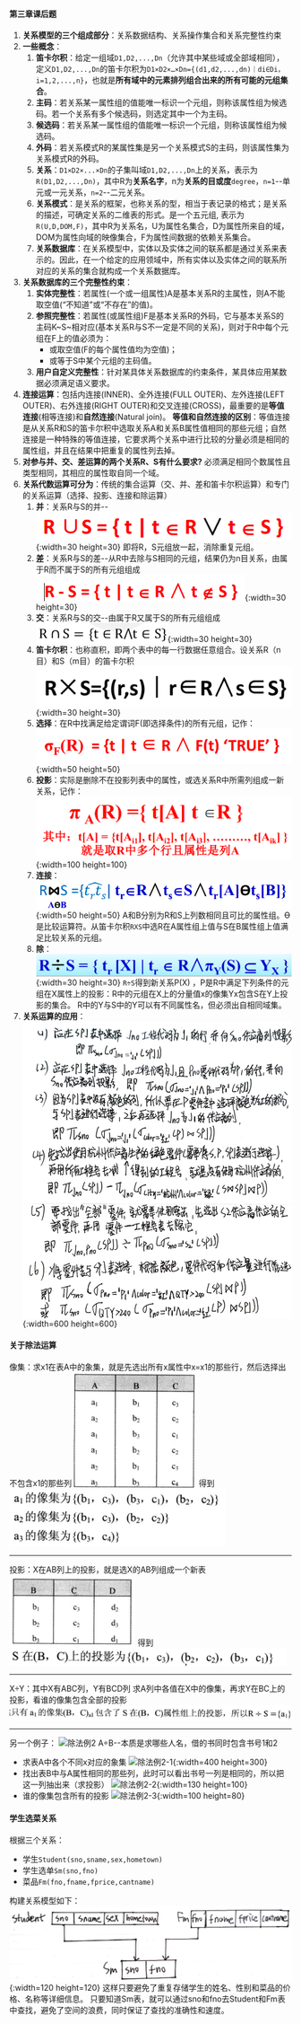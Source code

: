 <style>
    img{vertical-align:bottom;}
</style>
#### 第三章课后题
1. **关系模型的三个组成部分**：关系数据结构、关系操作集合和关系完整性约束
2. **一些概念**：
   1. **笛卡尔积**：给定一组域`D1,D2,...,Dn`（允许其中某些域或全部域相同），定义`D1,D2,...,Dn`的笛卡尔积为`D1×D2×…×Dn={(d1,d2,...,dn)｜di∈Di，i=1,2,...,n}`，也就是**所有域中的元素排列组合出来的所有可能的元组集合**。
   2. **主码**：若关系某一属性组的值能唯一标识一个元组，则称该属性组为候选码。若一个关系有多个候选码，则选定其中一个为主码。
   3. **候选码**：若关系某一属性组的值能唯一标识一个元组，则称该属性组为候选码。
   4. **外码**：若关系模式R的某属性集是另一个关系模式S的主码，则该属性集为关系模式R的外码。
   5. **关系**：`D1×D2×...×Dn`的子集叫域`D1,D2,...,Dn`上的关系，表示为`R(D1,D2,...,Dn)`，其中R为**关系名字**，n为**关系的目或度**`degree`，`n=1`--单元或一元关系，`n=2`--二元关系。
   6. **关系模式**：是关系的框架，也称关系的型，相当于表记录的格式；是关系的描述，可确定关系的二维表的形式。是一个五元组, 表示为`R(U,D,DOM,F)`，其中R为关系名，U为属性名集合，D为属性所来自的域，DOM为属性向域的映像集合，F为属性间数据的依赖关系集合。
   7. **关系数据库**：在关系模型中，实体以及实体之间的联系都是通过关系来表示的。因此，在一个给定的应用领域中，所有实体以及实体之间的联系所对应的关系的集合就构成一个关系数据库。
3. **关系数据库的三个完整性约束**：
   1. **实体完整性**：若属性(一个或一组属性)A是基本关系R的主属性，则A不能取空值(“不知道”或“不存在”的值)。
   2. **参照完整性**：若属性(或属性组)F是基本关系R的外码，它与基本关系S的主码K~S~相对应(基本关系R与S不一定是不同的关系)，则对于R中每个元组在F上的值必须为：
      - 或取空值(F的每个属性值均为空值)；
      - 或等于S中某个元组的主码值。
   3. **用户自定义完整性**：针对某具体关系数据库的约束条件，某具体应用某数据必须满足语义要求。
4. **连接运算**：包括内连接(INNER)、全外连接(FULL OUTER)、左外连接(LEFT OUTER)、右外连接(RIGHT OUTER)和交叉连接(CROSS)，最重要的是**等值连接**(相等连接)和**自然连接**(Natural join)。
   **等值和自然连接的区别**：等值连接是从关系R和S的笛卡尔积中选取关系A和关系B属性值相同的那些元组；自然连接是一种特殊的等值连接，它要求两个关系中进行比较的分量必须是相同的属性组，并且在结果中把重复的属性列去掉。
5. **对参与并、交、差运算的两个关系R、S有什么要求?**
   必须满足相同个数属性且类型相同，其相应的属性取自同一个域。
6. **关系代数运算可分为**：传统的集合运算（交、并、差和笛卡尔积运算）和专门的关系运算（选择、投影、连接和除运算）
   1. **并**：关系R与S的并--![关系代数并](关系代数并.png "关系代数并"){:width=30 height=30}
   即将R，S元组放一起，消除重复元组。
   2. **差**：关系R与S的差--从R中去除与S相同的元组，结果仍为n目关系，由属于R而不属于S的所有元组组成![关系代数差](关系代数差.png "关系代数差"){:width=30 height=30}
   3. **交**：关系R与S的交--由属于R又属于S的所有元组组成![关系代数交](关系代数交.png "关系代数交"){:width=30 height=30}
   4. **笛卡尔积**：也称直积，即两个表中的每一行数据任意组合。设关系R（n目）和S（m目）的笛卡尔积![关系代数笛卡尔积](关系代数笛卡尔积.png "关系代数笛卡尔积"){:width=30 height=30}
   5. **选择**：在R中找满足给定谓词F(即选择条件)的所有元组，记作：![关系代数选择](关系代数选择.png "关系代数选择"){:width=50 height=50}
   6. **投影**：实际是删除不在投影列表中的属性，或选关系R中所需列组成一新关系，记作：![关系代数投影](关系代数投影.png "关系代数投影"){:width=100 height=100}
   7. **连接**：
   ![关系代数连接](关系代数连接.png "关系代数连接"){:width=50 height=50}
   A和B分别为R和S上列数相同且可比的属性组。ϴ是比较运算符。从笛卡尔积`RXS`中选R在A属性组上值与S在B属性组上值满足比较关系的元组。
   8. **除**：
   ![关系代数除](关系代数除.png "关系代数除"){:width=30 height=30}
    `R÷S`得到新关系P(X) ，P是R中满足下列条件的元组在X属性上的投影：R中的元组在X上的分量值x的像集Yx包含S在Y上投影的集合。
    R中的Y与S中的Y可以有不同属性名，但必须出自相同域集。
7. **关系运算的应用**：
![课后习题7](课后习题7.jpg "课后习题7"){:width=600 height=600}
#### 关于除法运算
像集：求x1在表A中的象集，就是先选出所有x属性中x=x1的那些行，然后选择出不包含x1的那些列
![像集](./像集.png "像集")
得到
![像集结果](./像集结果.png "像集结果")
***
投影：X在AB列上的投影，就是选X的AB列组成一个新表
![投影](./投影.png "投影")
得到
![投影结果](./投影结果.png "投影结果")
***
X÷Y：其中X有ABC列，Y有BCD列
求A列中各值在X中的像集，再求Y在BC上的投影，看谁的像集包含全部的投影
![除法结果](./除法结果.png "除法结果")
***
另一个例子：
![除法例2](https://img-blog.csdn.net/20160721193935144 "除法例2")
A÷B--本质是求哪些人名，借的书同时包含书号1和2
- 求表A中各个不同x对应的象集
  ![除法例2-1](https://img-blog.csdn.net/20160721193953080 "除法例2-1"){:width=400 height=300}
- 找出表B中与A属性相同的那些列，此时可以看出书号一列是相同的，所以把这一列抽出来（求投影）
  ![除法例2-2](https://img-blog.csdn.net/20160721193944205 "除法例2-2"){:width=130 height=100}
- 谁的像集包含所有的投影
  ![除法例2-3](https://img-blog.csdn.net/20160721194016127 "除法例2-3"){:width=100 height=80}
#### 学生选菜关系
根据三个关系：
- 学生`Student(sno,sname,sex,hometown)`
- 学生选单`Sm(sno,fno)`
- 菜品`Fm(fno,fname,fprice,cantname)`

构建关系模型如下：
![学生选菜关系模型](学生选菜关系模型.jpg "学生选菜关系模型"){:width=120 height=120}
这样只要避免了重复存储学生的姓名、性别和菜品的价格、名称等详细信息。
只要知道Sm表，就可以通过sno和fno去Student和Fm表中查找，避免了空间的浪费，同时保证了查找的准确性和速度。